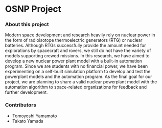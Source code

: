 # OSNP Project

### About this project
Modern space development and research heavily rely on nuclear power in the form of radioisotope thermoelectric generators (RTG) or nuclear batteries. Although RTGs successfully provide the amount needed for explorations by spacecraft and rovers, we still do not have the variety of models supporting crewed missions. In this research, we have aimed to develop a new nuclear power plant model with a built-in automation program. Since we are students with no financial power, we have been experimenting on a self-built simulation platform to develop and test the powerplant models and the automation program. As the final goal for our project, we are planning to share a valid nuclear powerplant model with the automation algorithm to space-related organizations for feedback and further development.

### Contributors
* Tomoyoshi Yamamoto
* Takato Yamada

